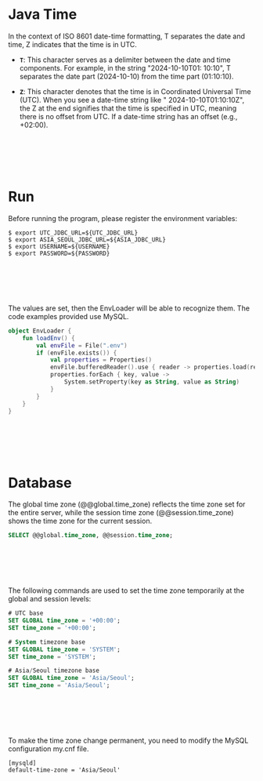 # Java Time

In the context of ISO 8601 date-time formatting, T separates the date and time, Z indicates that the time is in UTC.

- **`T`**: This character serves as a delimiter between the date and time components. For example, in the string "2024-10-10T01:
10:10", T separates the date part (2024-10-10) from the time part (01:10:10).

- **`Z`**: This character denotes that the time is in Coordinated Universal Time (UTC). When you see a date-time string like "
2024-10-10T01:10:10Z", the Z at the end signifies that the time is specified in UTC, meaning there is no offset from
UTC. If a date-time string has an offset (e.g., +02:00).

<br/><br/><br/><br/>

# Run

Before running the program, please register the environment variables:

```shell
$ export UTC_JDBC_URL=${UTC_JDBC_URL}
$ export ASIA_SEOUL_JDBC_URL=${ASIA_JDBC_URL}
$ export USERNAME=${USERNAME}
$ export PASSWORD=${PASSWORD}
```

<br/><br/><br/><br/>

The values are set, then the EnvLoader will be able to recognize them. The code examples provided use MySQL.

```kotlin
object EnvLoader {
    fun loadEnv() {
        val envFile = File(".env")
        if (envFile.exists()) {
            val properties = Properties()
            envFile.bufferedReader().use { reader -> properties.load(reader) }
            properties.forEach { key, value ->
                System.setProperty(key as String, value as String)
            }
        }
    }
}
```

<br/><br/><br/><br/>

# Database

The global time zone (@@global.time_zone) reflects the time zone set for the entire server, while the session time zone (@@session.time_zone) shows the time zone for the current session. 

```sql
SELECT @@global.time_zone, @@session.time_zone;
```

<br/><br/><br/><br/>

The following commands are used to set the time zone temporarily at the global and session levels:

```sql
# UTC base 
SET GLOBAL time_zone = '+00:00';
SET time_zone = '+00:00';

# System timezone base
SET GLOBAL time_zone = 'SYSTEM';
SET time_zone = 'SYSTEM';

# Asia/Seoul timezone base 
SET GLOBAL time_zone = 'Asia/Seoul';
SET time_zone = 'Asia/Seoul';
```

<br/><br/><br/><br/>

To make the time zone change permanent, you need to modify the MySQL configuration my.cnf file. 

```shell
[mysqld]
default-time-zone = 'Asia/Seoul'
```
